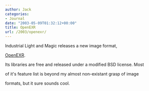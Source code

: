 ```yaml
---
author: Jack
categories:
- Journal
date: "2003-05-09T01:32:12+00:00"
title: OpenEXR
url: /2003/openexr/
---
```


Industrial Light and Magic releases a new image format,
  

  
[OpenEXR][1].
  


Its libraries are free and released under a modified BSD license. Most
  

  
of it's feature list is beyond my almost non-existant grasp of image
  

  
formats, but it sure sounds cool.</p>

 [1]: http://www.openexr.com/index.html